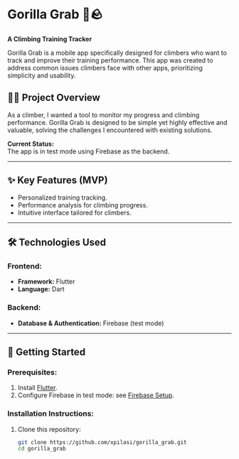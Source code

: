 # Gorilla Grab 🦍🪨  
**A Climbing Training Tracker**  

Gorilla Grab is a mobile app specifically designed for climbers who want to track and improve their training performance. This app was created to address common issues climbers face with other apps, prioritizing simplicity and usability.  

## 🧗‍♂️ Project Overview  
As a climber, I wanted a tool to monitor my progress and climbing performance. Gorilla Grab is designed to be simple yet highly effective and valuable, solving the challenges I encountered with existing solutions.  

**Current Status:**  
The app is in test mode using Firebase as the backend.  

---

## ✨ Key Features (MVP)  
- Personalized training tracking.  
- Performance analysis for climbing progress.  
- Intuitive interface tailored for climbers.  

---

## 🛠️ Technologies Used  

### **Frontend:**  
- **Framework:** Flutter  
- **Language:** Dart  

### **Backend:**  
- **Database & Authentication:** Firebase (test mode)  

---

## 🚀 Getting Started  

### **Prerequisites:**  
1. Install [Flutter](https://flutter.dev/docs/get-started/install).  
2. Configure Firebase in test mode: see [Firebase Setup](https://firebase.google.com/docs/flutter/setup).  

### **Installation Instructions:**  
1. Clone this repository:  
   ```bash
   git clone https://github.com/xpilasi/gorilla_grab.git
   cd gorilla_grab

